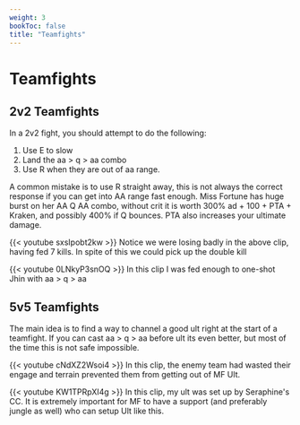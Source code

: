 ```yaml
---
weight: 3
bookToc: false
title: "Teamfights"
---
```


# Teamfights

## 2v2 Teamfights
In a 2v2 fight, you should attempt to do the following:

1) Use E to slow
2) Land the aa > q > aa combo
3) Use R when they are out of aa range.

A common mistake is to use R straight away, this is not always the correct response if you can get into AA range fast enough. Miss Fortune has huge burst on her AA Q AA combo, without crit it is worth 300% ad + 100 + PTA + Kraken, and possibly 400% if Q bounces. PTA also increases your ultimate damage.

{{< youtube sxsIpobt2kw >}}
Notice we were losing badly in the above clip, having fed 7 kills. In spite of this we could pick up the double kill

{{< youtube 0LNkyP3snOQ >}}
In this clip I was fed enough to one-shot Jhin with aa > q > aa

## 5v5 Teamfights
The main idea is to find a way to channel a good ult right at the start of a teamfight. If you can cast aa > q > aa before ult its even better, but most of the time this is not safe impossible. 


{{< youtube cNdXZ2Wsoi4 >}}
In this clip, the enemy team had wasted their engage and terrain prevented them from getting out of MF Ult. 

{{< youtube KW1TPRpXI4g >}}
In this clip, my ult was set up by Seraphine's CC. It is extremely important for MF to have a support (and preferably jungle as well) who can setup Ult like this. 


